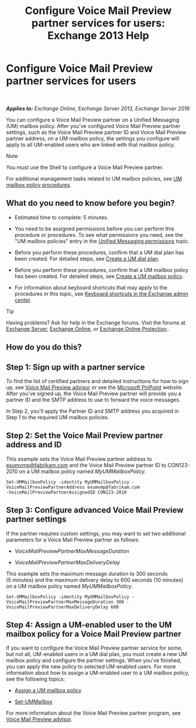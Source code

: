 ﻿---
title: 'Configure Voice Mail Preview partner services for users: Exchange 2013 Help'
TOCTitle: Configure Voice Mail Preview partner services for users
ms:assetid: 7bb914ca-5502-4e64-bae5-555034138d8a
ms:mtpsurl: https://technet.microsoft.com/en-us/library/Ff630920(v=EXCHG.150)
ms:contentKeyID: 50873800
ms.date: 12/10/2017
mtps_version: v=EXCHG.150
---

# Configure Voice Mail Preview partner services for users

 

_**Applies to:** Exchange Online, Exchange Server 2013, Exchange Server 2016_


You can configure a Voice Mail Preview partner on a Unified Messaging (UM) mailbox policy. After you've configured Voice Mail Preview partner settings, such as the Voice Mail Preview partner ID and Voice Mail Preview partner address, on a UM mailbox policy, the settings you configure will apply to all UM-enabled users who are linked with that mailbox policy.


> [!NOTE]
> You must use the Shell to configure a Voice Mail Preview partner.



For additional management tasks related to UM mailbox policies, see [UM mailbox policy procedures](um-mailbox-policy-procedures-exchange-2013-help.md).

## What do you need to know before you begin?

  - Estimated time to complete: 5 minutes.

  - You need to be assigned permissions before you can perform this procedure or procedures. To see what permissions you need, see the "UM mailbox policies" entry in the [Unified Messaging permissions](unified-messaging-permissions-exchange-2013-help.md) topic.

  - Before you perform these procedures, confirm that a UM dial plan has been created. For detailed steps, see [Create a UM dial plan](create-a-um-dial-plan-exchange-2013-help.md).

  - Before you perform these procedures, confirm that a UM mailbox policy has been created. For detailed steps, see [Create a UM mailbox policy](create-a-um-mailbox-policy-exchange-2013-help.md).

  - For information about keyboard shortcuts that may apply to the procedures in this topic, see [Keyboard shortcuts in the Exchange admin center](keyboard-shortcuts-in-the-exchange-admin-center-exchange-online-protection-help.md).


> [!TIP]
> Having problems? Ask for help in the Exchange forums. Visit the forums at <A href="https://go.microsoft.com/fwlink/p/?linkid=60612">Exchange Server</A>, <A href="https://go.microsoft.com/fwlink/p/?linkid=267542">Exchange Online</A>, or <A href="https://go.microsoft.com/fwlink/p/?linkid=285351">Exchange Online Protection</A>..



## How do you do this?

## Step 1: Sign up with a partner service

To find the list of certified partners and detailed instructions for how to sign up, see [Voice Mail Preview advisor](voice-mail-preview-advisor-exchange-2013-help.md) or see the [Microsoft PinPoint](https://go.microsoft.com/fwlink/p/?linkid=281966) website. After you've signed up, the Voice Mail Preview partner will provide you a partner ID and the SMTP address to use to forward the voice messages.

In Step 2, you'll apply the Partner ID and SMTP address you acquired in Step 1 to the required UM mailbox policies.

## Step 2: Set the Voice Mail Preview partner address and ID

This example sets the Voice Mail Preview partner address to exumvmp@fabrikam.com and the Voice Mail Preview partner ID to CON123-2010 on a UM mailbox policy named *MyUMMailboxPolicy*.

    Set-UMMailboxPolicy -identity MyUMMailboxPolicy -VoiceMailPreviewPartnerAddress exumvmp@fabrikam.com
    -VoiceMailPreviewPartnerAssignedID CON123-2010

## Step 3: Configure advanced Voice Mail Preview partner settings

If the partner requires custom settings, you may want to set two additional parameters for a Voice Mail Preview partner as follows:

  - *VoiceMailPreviewPartnerMaxMessageDuration*

  - *VoiceMailPreviewPartnerMaxDeliveryDelay*

This example sets the maximum message duration to 300 seconds (5 minutes) and the maximum delivery delay to 600 seconds (10 minutes) on a UM mailbox policy named *MyUMMailboxPolicy*.

    Set-UMMailboxPolicy -identity MyUMMailboxPolicy -VoiceMailPreviewPartnerMaxMessageDuration 300 -VoiceMailPreviewPartnerMaxDeliveryDelay 600

## Step 4: Assign a UM-enabled user to the UM mailbox policy for a Voice Mail Preview partner

If you want to configure the Voice Mail Preview partner service for some, but not all, UM-enabled users in a UM dial plan, you must create a new UM mailbox policy and configure the partner settings. When you've finished, you can apply the new policy to selected UM-enabled users. For more information about how to assign a UM-enabled user to a UM mailbox policy, see the following topics:

  - [Assign a UM mailbox policy](assign-a-um-mailbox-policy-exchange-2013-help.md)

  - [Set-UMMailbox](https://technet.microsoft.com/en-us/library/bb124893\(v=exchg.150\))

For more information about the Voice Mail Preview partner program, see [Voice Mail Preview advisor](voice-mail-preview-advisor-exchange-2013-help.md).


